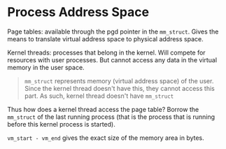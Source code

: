 # Process Address Space

Page tables: available through the pgd pointer in the `mm_struct`. Gives the means to translate virtual address space to physical address space.

Kernel threads: processes that belong in the kernel. Will compete for resources with user processes. But cannot access any data in the virtual memory in the user space.

> `mm_struct` represents memory (virtual address space) of the user. Since the kernel thread doesn't have this, they cannot access this part. As such, kernel thread doesn't have `mm_struct`

Thus how does a kernel thread access the page table? Borrow the `mm_struct` of the last running process (that is the process that is running before this kernel process is started).

`vm_start - vm_end` gives the exact size of the memory area in bytes.
